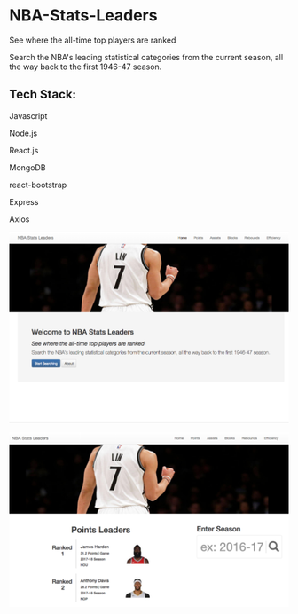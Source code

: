 # NBA-Stats-Leaders
See where the all-time top players are ranked

Search the NBA's leading statistical categories from the current season, all the way back to the first 1946-47 season.

## Tech Stack:
Javascript

Node.js

React.js

MongoDB

react-bootstrap

Express

Axios


![alt text](https://github.com/jevans321/NBA-Stats-Leaders/blob/master/react-client/dist/assets/nbastatshome.png)


![alt text](https://github.com/jevans321/NBA-Stats-Leaders/blob/master/react-client/dist/assets/nbastats-points.png)
